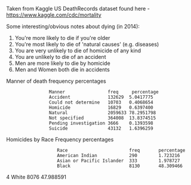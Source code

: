 Taken from Kaggle US DeathRecords dataset found here - https://www.kaggle.com/cdc/mortality

Some interesting/obvious notes about dying (in 2014):

1. You're more likely to die if you're older
2. You're most likely to die of 'natural causes' (e.g. diseases)
3. You are very unlikely to die of homicide of any kind
4. You are unlikely to die of an accident
5. Men are more likely to die by homicide
6. Men and Women both die in accidents


Manner of death frequency percentages

                    Manner                freq     percentage
                    Accident              132629  5.0417775
                    Could not determine   10703   0.4068654
                    Homicide              16829   0.6397400
                    Natural               2059633 78.2951798
                    Not specified         364008  13.8374515
                    Pending investigation 3666    0.1393598
                    Suicide               43132   1.6396259


Homicides by Race Frequency percentages

                       Race                       freq       percentage
                       American Indian            290        1.723216
                       Asian or Pacific Islander  333        1.978727
                       Black                      8130       48.309466
4                     White                       8076       47.988591
